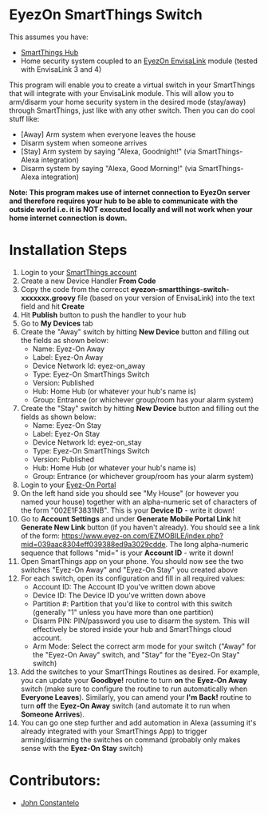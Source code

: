 # EyezOn SmartThings Switch
This assumes you have:
* [SmartThings Hub](https://www.smartthings.com/products/smartthings-hub)
* Home security system coupled to an [EyezOn EnvisaLink](http://www.eyezon.com/index.php) module  (tested with EnvisaLink 3 and 4)

This program will enable you to create a virtual switch in your SmartThings that will integrate with your EnvisaLink module. This will allow you to arm/disarm your home security system in the desired mode (stay/away) through SmartThings, just like with any other switch. Then you can do cool stuff like:
* [Away] Arm system when everyone leaves the house
* Disarm system when someone arrives
* [Stay] Arm system by saying "Alexa, Goodnight!" (via SmartThings-Alexa integration)
* Disarm system by saying "Alexa, Good Morning!" (via SmartThings-Alexa integration)

**Note: This program makes use of internet connection to EyezOn server and therefore requires your hub to be able to communicate with the outside world i.e. it is NOT executed locally and will not work when your home internet connection is down.**

# Installation Steps

1. Login to your [SmartThings account](https://account.smartthings.com/login)
1. Create a new Device Handler **From Code**
1. Copy the code from the correcct **eyezon-smartthings-switch-xxxxxxx.groovy** file (based on your version of EnvisaLink) into the text field and hit **Create**
1. Hit **Publish** button to push the handler to your hub
1. Go to **My Devices** tab
1. Create the "Away" switch by hitting **New Device** button and filling out the fields as shown below:
    * Name: Eyez-On Away
    * Label: Eyez-On Away
    * Device Network Id: eyez-on_away
    * Type: Eyez-On SmartThings Switch
    * Version: Published
    * Hub: Home Hub (or whatever your hub's name is)
    * Group: Entrance (or whichever group/room has your alarm system)
1. Create the "Stay" switch by hitting **New Device** button and filling out the fields as shown below:
    * Name: Eyez-On Stay
    * Label: Eyez-On Stay
    * Device Network Id: eyez-on_stay
    * Type: Eyez-On SmartThings Switch
    * Version: Published
    * Hub: Home Hub (or whatever your hub's name is)
    * Group: Entrance (or whichever group/room has your alarm system)
1. Login to your [Eyez-On Portal](https://www.eyez-on.com/EZMAIN/login.php)
1. On the left hand side you should see "My House" (or however you named your house) together with an alpha-numeric set of characters of the form "002E1F3831NB". This is your **Device ID** - write it down!
1. Go to **Account Settings** and under **Generate Mobile Portal Link** hit **Generate New Link** button (if you haven't already). You should see a link of the form: https://www.eyez-on.com/EZMOBILE/index.php?mid=039aac8304eff039388ed9a3029cdde. The long alpha-numeric sequence that follows "mid=" is your **Account ID** - write it down!
1. Open SmartThings app on your phone. You should now see the two switches "Eyez-On Away" and "Eyez-On Stay" you created above
1. For each switch, open its configuration and fill in all required values:
    * Account ID: The Account ID you've written down above
    * Device ID: The Device ID you've written down above
    * Partition #: Partition that you'd like to control with this switch (generally "1" unless you have more than one partition)
    * Disarm PIN: PIN/password you use to disarm the system. This will effectively be stored inside your hub and SmartThings cloud account.
    * Arm Mode: Select the correct arm mode for your switch ("Away" for the "Eyez-On Away" switch, and "Stay" for the "Eyez-On Stay" switch)
1. Add the switches to your SmartThings Routines as desired. For example, you can update your **Goodbye!** routine to turn **on** the **Eyez-On Away** switch (make sure to configure the routine to run automatically when **Everyone Leaves**). Similarly, you can amend your **I'm Back!** routine to turn **off** the **Eyez-On Away** switch (and automate it to run when **Someone Arrives**).
1. You can go one step further and add automation in Alexa (assuming it's already integrated with your SmartThings App) to trigger arming/disarming the switches on command (probably only makes sense with the **Eyez-On Stay** switch)

# Contributors:
* [John Constantelo](https://github.com/jsconstantelos)

